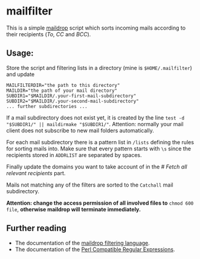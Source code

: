 # mailfilter

This is a simple [maildrop](https://www.courier-mta.org/maildrop/) script which
sorts incoming mails according to their recipients (*To*, *CC* and *BCC*).

## Usage:
Store the script and filtering lists in a directory
(mine is `$HOME/.mailfilter`) and update
```
MAILFILTERDIR="the path to this directory"
MAILDIR="the path of your mail directory"
SUBDIR1="$MAILDIR/.your-first-mail-subdirectory"
SUBDIR2="$MAILDIR/.your-second-mail-subdirectory"
... further subdirectories ...
```

If a mail subdirectory does not exist yet, it is created by the line
`test -d "$SUBDIR1/" || maildirmake "$SUBDIR1/"`.
Attention: normally your mail client does not subscribe to new mail folders
automatically.

For each mail subdirectory there is a pattern list in `/lists` defining the
rules for sorting mails into. Make sure that every pattern starts with `\s`
since the recipients stored in `ADDRLIST` are separated by spaces.

Finally update the domains you want to take account of in the
*# Fetch all relevant recipients* part.

Mails not matching any of the filters are sorted to the `Catchall` mail
subdirectory.

**Attention: change the access permission of all involved files to**
`chmod 600 file`, **otherwise maildrop will terminate immediately.**


## Further reading
* The documentation of the [maildrop filtering language](https://www.courier-mta.org/maildrop/maildropfilter.html).
* The documentation of the [Perl Compatible Regular Expressions](https://www.pcre.org/).
